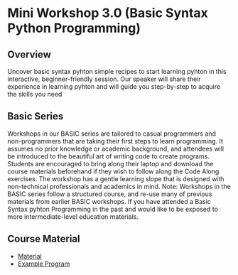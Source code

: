# Mini Workshop 3.0 (Basic Syntax Python Programming)

## Overview
Uncover basic syntax pyhton simple recipes to start learning pyhton in this interactive, beginner-friendly session.
Our speaker will share their experience in learning pyhton and will guide you step-by-step to acquire the skills you need 

## Basic Series
Workshops in our BASIC series are tailored to casual programmers and non-programmers that are taking their first steps to learn programming. It assumes no prior knowledge or academic background, and attendees will be introduced to the beautiful art of writing code to create programs.
Students are encouraged to bring along their laptop and download the course materials beforehand if they wish to follow along the Code Along exercises. The workshop has a gentle learning slope that is designed with non-technical professionals and academics in mind.
Note: Workshops in the BASIC series follow a structured course, and re-use many of previous materials from earlier BASIC workshops. If you have attended a Basic Syntax pyhton Programming in the past and would like to be exposed to more intermediate-level education materials.

## Course Material

* [Material](Material)
* [Example Program](Program)

